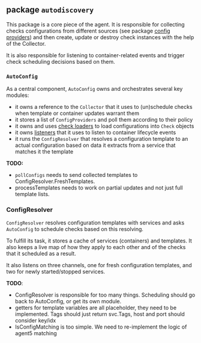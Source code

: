 ## package `autodiscovery`

This package is a core piece of the agent. It is responsible for collecting checks configurations from different sources (see package [config providers](https://github.com/DataDog/datadog-agent/tree/master/pkg/collector/providers)) and then create, update or destroy check instances with the help of the Collector.

It is also responsible for listening to container-related events and trigger check scheduling decisions based on them.


### `AutoConfig`

As a central component, `AutoConfig` owns and orchestrates several key modules:

- it owns a reference to the `Collector` that it uses to (un)schedule checks when template or container updates warrant them
- it stores a list of `ConfigProviders` and poll them according to their policy
- it owns and uses [check loaders](https://github.com/DataDog/datadog-agent/tree/haissam/docker-listener/pkg/collector/check#check-loaders) to load configurations into `Check` objects
- it owns [listeners](https://github.com/DataDog/datadog-agent/tree/haissam/docker-listener/pkg/collector/listeners) that it uses to listen to container lifecycle events
- it runs the `ConfigResolver` that resolves a configuration template to an actual configuration based on data it extracts from a service that matches it the template

**TODO:**
- `pollConfigs` needs to send collected templates to ConfigResolver.FreshTemplates.
- processTemplates needs to work on partial updates and not just full template lists.


### ConfigResolver

`ConfigResolver` resolves configuration templates with services and asks `AutoConfig` to schedule checks based on this resolving.

To fulfill its task, it stores a cache of services (containers) and templates. It also keeps a live map of how they apply to each other and of the checks that it scheduled as a result.

It also listens on three channels, one for fresh configuration templates, and two for newly started/stopped services.

**TODO**:
- ConfigResolver is responsible for too many things. Scheduling should go back to AutoConfig, or get its own module.
- getters for template variables are all placeholder, they need to be implemented. Tags should just return svc.Tags, host and port should consider key/idx
- IsConfigMatching is too simple. We need to re-implement the logic of agent5 matching
